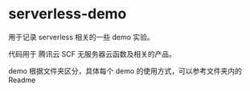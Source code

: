 # serverless-demo

用于记录 serverless 相关的一些 demo 实验。

代码用于 腾讯云 SCF 无服务器云函数及相关的产品。

demo 根据文件夹区分，具体每个 demo 的使用方式，可以参考文件夹内的 Readme
